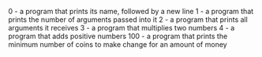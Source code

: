 0 - a program that prints its name, followed by a new line
1 - a program that prints the number of arguments passed into it
2 - a program that prints all arguments it receives
3 - a program that multiplies two numbers
4 - a program that adds positive numbers
100 - a program that prints the minimum number of coins to make change for an amount of money

